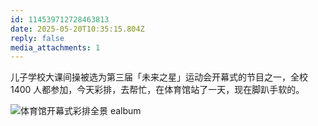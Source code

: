 ```yaml
---
id: 114539712728463813
date: 2025-05-20T10:35:15.804Z
reply: false
media_attachments: 1
---
```


儿子学校大课间操被选为第三届「未来之星」运动会开幕式的节目之一，全校 1400 人都参加，今天彩排，去帮忙，在体育馆站了一天，现在脚趴手软的。

![体育馆开幕式彩排全景
ealbum](https://files.e5n.cc/media_attachments/files/114/539/712/431/289/089/original/57e8a50e9775eb55.jpg)
